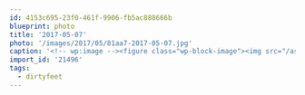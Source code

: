 ```yaml
---
id: 4153c695-23f0-461f-9906-fb5ac888666b
blueprint: photo
title: '2017-05-07'
photo: '/images/2017/05/81aa7-2017-05-07.jpg'
caption: '<!-- wp:image --><figure class="wp-block-image"><img src="/assets/images/2017/05/81aa7-2017-05-07.jpg" /></figure><!-- /wp:image --><!-- wp:paragraph --><p>My only photo from today''s #dirtyfeet Kal25. With all the rain lately, the course sure lived up to the "Dirty Feet" name, haha. Not my fastest time ever but well chalk that up to recovering from last weekend''sâ race and maybe the nachos from last night.</p><!-- /wp:paragraph -->'
import_id: '21496'
tags:
  - dirtyfeet
---
```

